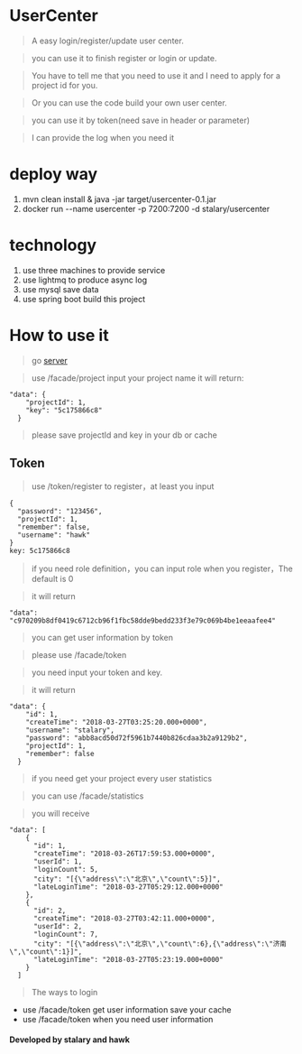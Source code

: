 # UserCenter

> A easy login/register/update user center.

> you can use it to finish register or login or update.

> You have to tell me that you need to use it
and I need to apply for a project id for you.

> Or you can use the code build your own user center.

> you can use it by token(need save in header or parameter)

> I can provide the log when you need it

# deploy way
1. mvn clean install & java -jar target/usercenter-0.1.jar
2. docker run --name usercenter -p 7200:7200 -d stalary/usercenter

# technology
1. use three machines to provide service
2. use lightmq to produce async log
3. use mysql save data
4. use spring boot build this project

# How to use it

> go [server](http://usercenter.stalary.com/swagger-ui.html)

> use /facade/project input your project name it will return:
```
"data": {
    "projectId": 1,
    "key": "5c175866c8"
  }
```
> please save projectId and key in your db or cache

## Token

> use /token/register to register，at least you input
```
{
  "password": "123456",
  "projectId": 1,
  "remember": false,
  "username": "hawk"
}
key: 5c175866c8
```
> if you need role definition，you can input role when you register，The default is 0

> it will return
```
"data": "c970209b8df0419c6712cb96f1fbc58dde9bedd233f3e79c069b4be1eeaafee4"
``` 
  
> you can get user information by token

> please use /facade/token   

> you need input your token and key.

> it will return 
```
"data": {
    "id": 1,
    "createTime": "2018-03-27T03:25:20.000+0000",
    "username": "stalary",
    "password": "abb8acd50d72f5961b7440b826cdaa3b2a9129b2",
    "projectId": 1,
    "remember": false
  }
```

> if you need get your project every user statistics

> you can use /facade/statistics

> you will receive
```
"data": [
    {
      "id": 1,
      "createTime": "2018-03-26T17:59:53.000+0000",
      "userId": 1,
      "loginCount": 5,
      "city": "[{\"address\":\"北京\",\"count\":5}]",
      "lateLoginTime": "2018-03-27T05:29:12.000+0000"
    },
    {
      "id": 2,
      "createTime": "2018-03-27T03:42:11.000+0000",
      "userId": 2,
      "loginCount": 7,
      "city": "[{\"address\":\"北京\",\"count\":6},{\"address\":\"济南\",\"count\":1}]",
      "lateLoginTime": "2018-03-27T05:23:19.000+0000"
    }
  ]
```

> The ways to login
- use /facade/token get user information save your cache
- use /facade/token when you need user information
                              
#### Developed by stalary and hawk

